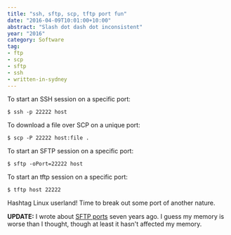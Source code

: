 ```yaml
---
title: "ssh, sftp, scp, tftp port fun"
date: "2016-04-09T10:01:00+10:00"
abstract: "Slash dot dash dot inconsistent"
year: "2016"
category: Software
tag:
- ftp
- scp
- sftp
- ssh
- written-in-sydney
---
```

To start an SSH session on a specific port:

    $ ssh -p 22222 host

To download a file over SCP on a unique port:

    $ scp -P 22222 host:file .

To start an SFTP session on a specific port:

    $ sftp -oPort=22222 host

To start an tftp session on a specific port:

    $ tftp host 22222

Hashtag Linux userland! Time to break out some port of another nature.

**UPDATE:** I wrote about [SFTP ports] seven years ago. I guess my memory is worse than I thought, though at least it hasn't affected my memory.

[SFTP ports]: https://rubenerd.com/p3729/ "Initiating SFTP connections with a non standard port"

